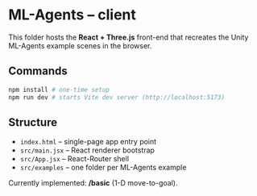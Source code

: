# ML-Agents – client

This folder hosts the **React + Three.js** front-end that recreates the Unity ML-Agents example scenes in the browser.

## Commands

```bash
npm install # one-time setup
npm run dev # starts Vite dev server (http://localhost:5173)
```

## Structure

* `index.html` – single-page app entry point  
* `src/main.jsx` – React renderer bootstrap  
* `src/App.jsx` – React-Router shell  
* `src/examples` – one folder per ML-Agents example

Currently implemented: **/basic** (1-D move-to-goal). 